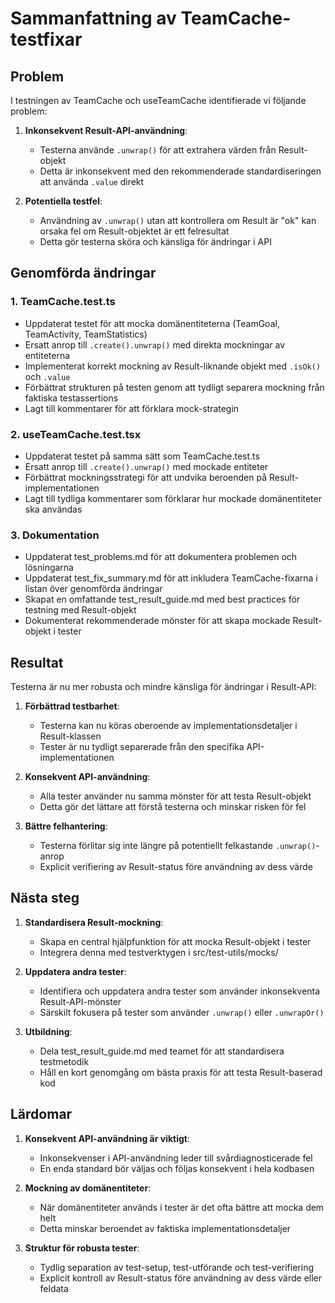 # Sammanfattning av TeamCache-testfixar

## Problem

I testningen av TeamCache och useTeamCache identifierade vi följande problem:

1. **Inkonsekvent Result-API-användning**: 
   - Testerna använde `.unwrap()` för att extrahera värden från Result-objekt 
   - Detta är inkonsekvent med den rekommenderade standardiseringen att använda `.value` direkt

2. **Potentiella testfel**:
   - Användning av `.unwrap()` utan att kontrollera om Result är "ok" kan orsaka fel om Result-objektet är ett felresultat
   - Detta gör testerna sköra och känsliga för ändringar i API

## Genomförda ändringar

### 1. TeamCache.test.ts

- Uppdaterat testet för att mocka domänentiteterna (TeamGoal, TeamActivity, TeamStatistics)
- Ersatt anrop till `.create().unwrap()` med direkta mockningar av entiteterna
- Implementerat korrekt mockning av Result-liknande objekt med `.isOk()` och `.value`
- Förbättrat strukturen på testen genom att tydligt separera mockning från faktiska testassertions
- Lagt till kommentarer för att förklara mock-strategin

### 2. useTeamCache.test.tsx

- Uppdaterat testet på samma sätt som TeamCache.test.ts
- Ersatt anrop till `.create().unwrap()` med mockade entiteter
- Förbättrat mockningsstrategi för att undvika beroenden på Result-implementationen
- Lagt till tydliga kommentarer som förklarar hur mockade domänentiteter ska användas

### 3. Dokumentation

- Uppdaterat test_problems.md för att dokumentera problemen och lösningarna
- Uppdaterat test_fix_summary.md för att inkludera TeamCache-fixarna i listan över genomförda ändringar
- Skapat en omfattande test_result_guide.md med best practices för testning med Result-objekt
- Dokumenterat rekommenderade mönster för att skapa mockade Result-objekt i tester

## Resultat

Testerna är nu mer robusta och mindre känsliga för ändringar i Result-API:

1. **Förbättrad testbarhet**:
   - Testerna kan nu köras oberoende av implementationsdetaljer i Result-klassen
   - Tester är nu tydligt separerade från den specifika API-implementationen

2. **Konsekvent API-användning**:
   - Alla tester använder nu samma mönster för att testa Result-objekt
   - Detta gör det lättare att förstå testerna och minskar risken för fel

3. **Bättre felhantering**:
   - Testerna förlitar sig inte längre på potentiellt felkastande `.unwrap()`-anrop
   - Explicit verifiering av Result-status före användning av dess värde

## Nästa steg

1. **Standardisera Result-mockning**:
   - Skapa en central hjälpfunktion för att mocka Result-objekt i tester
   - Integrera denna med testverktygen i src/test-utils/mocks/

2. **Uppdatera andra tester**:
   - Identifiera och uppdatera andra tester som använder inkonsekventa Result-API-mönster
   - Särskilt fokusera på tester som använder `.unwrap()` eller `.unwrapOr()`

3. **Utbildning**:
   - Dela test_result_guide.md med teamet för att standardisera testmetodik
   - Håll en kort genomgång om bästa praxis för att testa Result-baserad kod

## Lärdomar

1. **Konsekvent API-användning är viktigt**:
   - Inkonsekvenser i API-användning leder till svårdiagnosticerade fel
   - En enda standard bör väljas och följas konsekvent i hela kodbasen

2. **Mockning av domänentiteter**:
   - När domänentiteter används i tester är det ofta bättre att mocka dem helt
   - Detta minskar beroendet av faktiska implementationsdetaljer

3. **Struktur för robusta tester**:
   - Tydlig separation av test-setup, test-utförande och test-verifiering
   - Explicit kontroll av Result-status före användning av dess värde eller feldata 